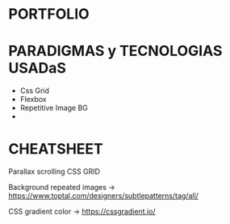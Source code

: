 # PORTFOLIO



#  PARADIGMAS y TECNOLOGIAS USADaS

- Css Grid
- Flexbox
- Repetitive Image BG
- 

# CHEATSHEET
Parallax scrolling
CSS GRID

Background repeated images ->
https://www.toptal.com/designers/subtlepatterns/tag/all/

CSS gradient color ->
https://cssgradient.io/
